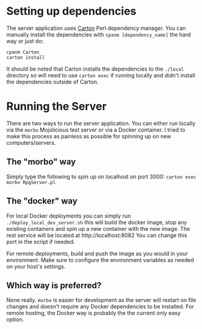 # Setting up dependencies 

The server application uses [Carton](https://metacpan.org/pod/Carton) Perl dependency manager. You can manually install the dependencies with ```cpanm [dependency_name]``` the hard way or just do:

```
cpanm Carton
carton install
```

It should be noted that Carton installs the dependencies to the ```./local``` directory so will need to use ```carton exec``` if running locally and didn't install the dependencies outside of Carton.

# Running the Server

There are two ways to run the server application. You can either run locally via the ```morbo``` Mojolicious test server or via a Docker container. I tried to make this process as painless as possible for spinning up on new computers/servers.

## The "morbo" way

Simply type the following to spin up on localhost on port 3000:
```carton exec morbo RpgServer.pl```

## The "docker" way

For local Docker deployments you can simply run ```./deploy_local_dev_server.sh``` this will build the docker image, stop any existing containers and spin up a new container with the new image. The rest service will be located at http://localhost:8082 You can change this port in the script if needed.

For remote deployments, build and push the image as you would in your environment. Make sure to configure the environment variables as needed on your host's settings. 

## Which way is preferred? 

None really. ```morbo``` is easier for development as the server will restart on file changes and doesn't require any Docker dependencies to be installed. For remote hosting, the Docker way is probably the the current only easy option.


